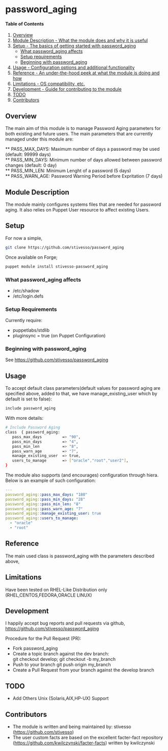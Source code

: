# password_aging

#### Table of Contents

1. [Overview](#overview)
2. [Module Description - What the module does and why it is useful](#module-description)
3. [Setup - The basics of getting started with password_aging](#setup)
    * [What password_aging affects](#what-password_aging-affects)
    * [Setup requirements](#setup-requirements)
    * [Beginning with password_aging](#beginning-with-password_aging)
4. [Usage - Configuration options and additional functionality](#usage)
5. [Reference - An under-the-hood peek at what the module is doing and how](#reference)
6. [Limitations - OS compatibility, etc.](#limitations)
7. [Development - Guide for contributing to the module](#development)
8. [TODO](#TODO)
9. [Contributors](#Contributors)

## Overview

The main aim of this module is to manage Password Aging parameters for both existing and future users. The main parameters that are currently managed under this module are:

** PASS_MAX_DAYS:   Maximum number of days a password may be used (default: 99999 days)  
** PASS_MIN_DAYS:   Minimum number of days allowed between password changes (default: 0 day)  
** PASS_MIN_LEN:    Minimum Lenght of a password (5 days)  
** PASS_WARN_AGE:   Password Warning Period before Expritation (7 days)


## Module Description

The module mainly configures systems files that are needed for password aging. It also relies on Puppet User resource to affect existing Users.

## Setup

For now a simple,
```sh
git clone https://github.com/stivesso/password_aging
```
Once available on Forge;
```sh
puppet module install stivesso-password_aging
```

### What password_aging affects

 - /etc/shadow
 - /etc/login.defs

### Setup Requirements

Currently require: 
- puppetlabs/stdlib
- pluginsync = true (on Puppet Configuration)

### Beginning with password_aging

See https://github.com/stivesso/password_aging

## Usage

To accept default class parameters(default values for password aging are specified above, added to that, we have manage_existing_user which by default is set to false):
```sh
include password_aging
```

With more details:
```sh
# Include Password Aging
class  { password_aging:
   pass_max_days         => "90", 
   pass_min_days         => "4", 
   pass_min_len          => "8", 
   pass_warn_age         => "7", 
   manage_existing_user  => true,
   users_to_manage       => ["oracle","root","user2"],
}
```

The module also supports (and encourages) configuration through hiera. Below is an example of such configuration:

```yaml
---
password_aging::pass_max_days: "180"
password_aging::pass_min_days: "28"
password_aging::pass_min_len: "8"
password_aging::pass_warn_age: "7"
password_aging::manage_existing_user: true
password_aging::users_to_manage:
  - "oracle"
  - "root"
```


## Reference

The main used class is password_aging with the parameters described above,

## Limitations

Have been tested on RHEL-Like Distribution only (RHEL,CENTOS,FEDORA,ORACLE LINUX)

## Development

I happily accept bug reports and pull requests via github,  
https://github.com/stivesso/password_aging

Procedure for the Pull Request (PR):  
- Fork password_aging
- Create a topic branch against the dev branch:  
git checkout develop; git checkout -b my_branch
- Push to your branch git push origin my_branch
- Create a Pull Request from your branch against the develop branch

## TODO

- Add Others Unix (Solaris,AIX,HP-UX) Support

## Contributors

- The module is written and being maintained by: stivesso (https://github.com/stivesso) 
- The user custom facts are based on the excellent facter-fact repository (https://github.com/kwilczynski/facter-facts) written by kwilczynski
